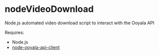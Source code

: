 nodeVideoDownload
=================

Node.js automated video download script to interact with the Ooyala API

Requires:

- Node.js
- [node-ooyala-api-client](https://github.com/ooyala/node-ooyala-api-client)
